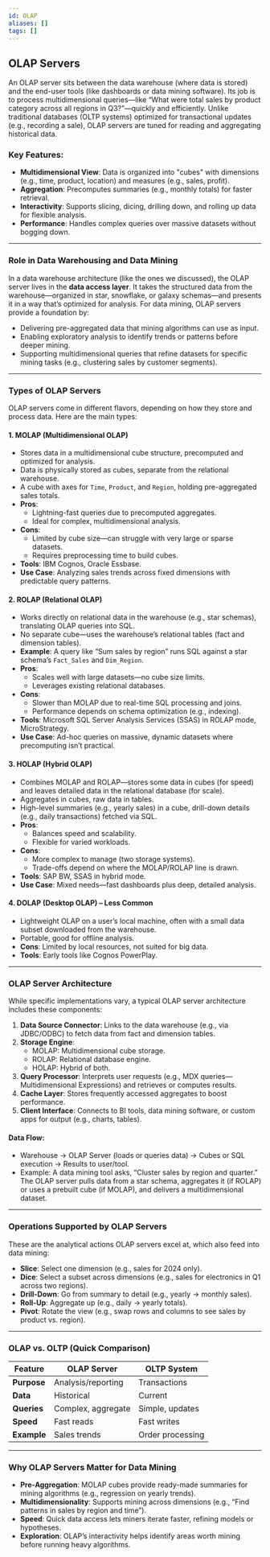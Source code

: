 ```yaml
---
id: OLAP
aliases: []
tags: []
---
```


## OLAP Servers
An OLAP server sits between the data warehouse (where data is stored) and the end-user tools (like dashboards or data mining software). Its job is to process multidimensional queries—like “What were total sales by product category across all regions in Q3?”—quickly and efficiently. Unlike traditional databases (OLTP systems) optimized for transactional updates (e.g., recording a sale), OLAP servers are tuned for reading and aggregating historical data.

### Key Features:
- **Multidimensional View**: Data is organized into "cubes" with dimensions (e.g., time, product, location) and measures (e.g., sales, profit).
- **Aggregation**: Precomputes summaries (e.g., monthly totals) for faster retrieval.
- **Interactivity**: Supports slicing, dicing, drilling down, and rolling up data for flexible analysis.
- **Performance**: Handles complex queries over massive datasets without bogging down.

---

### Role in Data Warehousing and Data Mining
In a data warehouse architecture (like the ones we discussed), the OLAP server lives in the **data access layer**. It takes the structured data from the warehouse—organized in star, snowflake, or galaxy schemas—and presents it in a way that’s optimized for analysis. For data mining, OLAP servers provide a foundation by:
- Delivering pre-aggregated data that mining algorithms can use as input.
- Enabling exploratory analysis to identify trends or patterns before deeper mining.
- Supporting multidimensional queries that refine datasets for specific mining tasks (e.g., clustering sales by customer segments).

---

### Types of OLAP Servers
OLAP servers come in different flavors, depending on how they store and process data. Here are the main types:

#### 1. MOLAP (Multidimensional OLAP)
- Stores data in a multidimensional cube structure, precomputed and optimized for analysis.
- Data is physically stored as cubes, separate from the relational warehouse.
- A cube with axes for `Time`, `Product`, and `Region`, holding pre-aggregated sales totals.
- **Pros**:
  - Lightning-fast queries due to precomputed aggregates.
  - Ideal for complex, multidimensional analysis.
- **Cons**:
  - Limited by cube size—can struggle with very large or sparse datasets.
  - Requires preprocessing time to build cubes.
- **Tools**: IBM Cognos, Oracle Essbase.
- **Use Case**: Analyzing sales trends across fixed dimensions with predictable query patterns.

#### 2. ROLAP (Relational OLAP)
- Works directly on relational data in the warehouse (e.g., star schemas), translating OLAP queries into SQL.
- No separate cube—uses the warehouse’s relational tables (fact and dimension tables).
- **Example**: A query like “Sum sales by region” runs SQL against a star schema’s `Fact_Sales` and `Dim_Region`.
- **Pros**:
  - Scales well with large datasets—no cube size limits.
  - Leverages existing relational databases.
- **Cons**:
  - Slower than MOLAP due to real-time SQL processing and joins.
  - Performance depends on schema optimization (e.g., indexing).
- **Tools**: Microsoft SQL Server Analysis Services (SSAS) in ROLAP mode, MicroStrategy.
- **Use Case**: Ad-hoc queries on massive, dynamic datasets where precomputing isn’t practical.

#### 3. HOLAP (Hybrid OLAP)
- Combines MOLAP and ROLAP—stores some data in cubes (for speed) and leaves detailed data in the relational database (for scale).
- Aggregates in cubes, raw data in tables.
- High-level summaries (e.g., yearly sales) in a cube, drill-down details (e.g., daily transactions) fetched via SQL.
- **Pros**:
  - Balances speed and scalability.
  - Flexible for varied workloads.
- **Cons**:
  - More complex to manage (two storage systems).
  - Trade-offs depend on where the MOLAP/ROLAP line is drawn.
- **Tools**: SAP BW, SSAS in hybrid mode.
- **Use Case**: Mixed needs—fast dashboards plus deep, detailed analysis.

#### 4. DOLAP (Desktop OLAP) – Less Common
- Lightweight OLAP on a user’s local machine, often with a small data subset downloaded from the warehouse.
- Portable, good for offline analysis.
- **Cons**: Limited by local resources, not suited for big data.
- **Tools**: Early tools like Cognos PowerPlay.

---

### OLAP Server Architecture
While specific implementations vary, a typical OLAP server architecture includes these components:
1. **Data Source Connector**: Links to the data warehouse (e.g., via JDBC/ODBC) to fetch data from fact and dimension tables.
2. **Storage Engine**:
   - MOLAP: Multidimensional cube storage.
   - ROLAP: Relational database engine.
   - HOLAP: Hybrid of both.
3. **Query Processor**: Interprets user requests (e.g., MDX queries—Multidimensional Expressions) and retrieves or computes results.
4. **Cache Layer**: Stores frequently accessed aggregates to boost performance.
5. **Client Interface**: Connects to BI tools, data mining software, or custom apps for output (e.g., charts, tables).

#### Data Flow:
- Warehouse → OLAP Server (loads or queries data) → Cubes or SQL execution → Results to user/tool.
- Example: A data mining tool asks, “Cluster sales by region and quarter.” The OLAP server pulls data from a star schema, aggregates it (if ROLAP) or uses a prebuilt cube (if MOLAP), and delivers a multidimensional dataset.

---

### Operations Supported by OLAP Servers
These are the analytical actions OLAP servers excel at, which also feed into data mining:
- **Slice**: Select one dimension (e.g., sales for 2024 only).
- **Dice**: Select a subset across dimensions (e.g., sales for electronics in Q1 across two regions).
- **Drill-Down**: Go from summary to detail (e.g., yearly → monthly sales).
- **Roll-Up**: Aggregate up (e.g., daily → yearly totals).
- **Pivot**: Rotate the view (e.g., swap rows and columns to see sales by product vs. region).

---

### OLAP vs. OLTP (Quick Comparison)
| Feature     | OLAP Server        | OLTP System      |
| ----------- | ------------------ | ---------------- |
| **Purpose** | Analysis/reporting | Transactions     |
| **Data**    | Historical         | Current          |
| **Queries** | Complex, aggregate | Simple, updates  |
| **Speed**   | Fast reads         | Fast writes      |
| **Example** | Sales trends       | Order processing |

---

### Why OLAP Servers Matter for Data Mining
- **Pre-Aggregation**: MOLAP cubes provide ready-made summaries for mining algorithms (e.g., regression on yearly trends).
- **Multidimensionality**: Supports mining across dimensions (e.g., “Find patterns in sales by region and time”).
- **Speed**: Quick data access lets miners iterate faster, refining models or hypotheses.
- **Exploration**: OLAP’s interactivity helps identify areas worth mining before running heavy algorithms.
